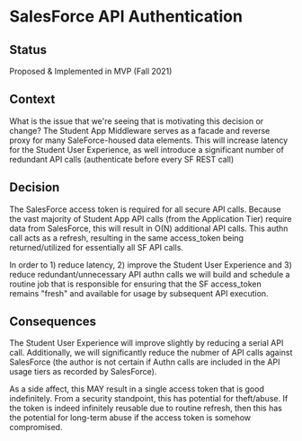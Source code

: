 # SalesForce API Authentication

## Status

Proposed & Implemented in MVP (Fall 2021)

## Context

What is the issue that we're seeing that is motivating this decision or change?
The Student App Middleware serves as a facade and reverse proxy for many SaleForce-housed
data elements. This will increase latency for the Student User Experience, as well
introduce a significant number of redundant API calls (authenticate before every
SF REST call)

## Decision

The SalesForce access token is required for all secure API calls. Because the
vast majority of Student App API calls (from the Application Tier) require data
from SalesForce, this will result in O(N) additional API calls. This authn
call acts as a refresh, resulting in the same access_token being returned/utilized
for essentially all SF API calls.

In order to 1) reduce latency, 2) improve the Student User Experience and 3) reduce
redundant/unnecessary API authn calls we will build and schedule a routine job that
is responsible for ensuring that the SF access_token remains "fresh" and available
for usage  by subsequent API execution.

## Consequences

The Student User Experience will improve slightly by reducing a serial API call.
Additionally, we will significantly reduce the nubmer of API calls against 
SalesForce (the author is not certain if Authn calls are included in the API usage
tiers as recorded by SalesForce).

As a side affect, this MAY result in a single access token that is good indefinitely.
From a security standpoint, this has potential for theft/abuse. If the token is indeed
infinitely reusable due to routine refresh, then this has the potential for long-term
abuse if the access token is somehow compromised.
